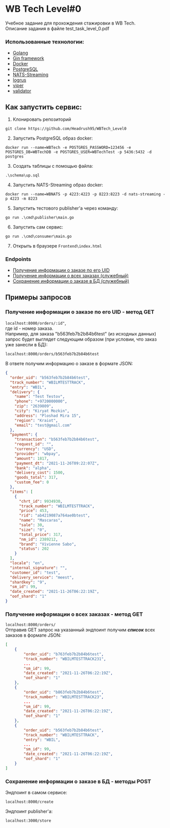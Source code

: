# WB Tech Level#0
Учебное задание для прохождения стажировки в WB Tech.  
Описание задания в файле test_task_level_0.pdf

### Использованные технологии:
- [Golang](https://go.dev)
- [Gin framework](https://github.com/gin-gonic/gin)
- [Docker](https://www.docker.com)
- [PostgreSQL](https://www.postgresql.org)
- [NATS-Streaming](https://github.com/nats-io/stan.go)
- [logrus](https://github.com/sirupsen/logrus)
- [viper](https://github.com/spf13/viper)
- [validator](https://github.com/go-playground/validator)


## Как запустить сервис:  
1. Клонировать репозиторий
```
git clone https://github.com/Headrush95/WBTech_Level0 
```  
2. Запустить PostgreSQL образ docker:
```
docker run --name=WBTech -e POSTGRES_PASSWORD=123456 -e POSTGRES_DB=WBTechDB -e POSTGRES_USER=WBTechTest -p 5436:5432 -d postgres
```
3. Создать таблицы с помощью файла:
```
.\schema\up.sql
```
4. Запустить NATS-Streaming образ docker:
```
docker run --name=WBNATS -p 4223:4223 -p 8223:8223 -d nats-streaming -p 4223 -m 8223
```
5. Запустить тестового publisher'а через команду:
```
go run .\cmd\publisher\main.go
```
6. Запустить сам сервис:
```
go run .\cmd\consumer\main.go
```
7. Открыть в браузере ```Frontend\index.html```

### <a name="up"></a>Endpoints
- [Получение информации о заказе по его UID](#GetOrderById)
- [Получение информации о всех заказах (служебный)](#GetAllOrders)
- [Сохранение информации о заказе в БД (служебный)](#CreateOrder)

## Примеры запросов
### <a name="GetOrderById">Получение информации о заказе по его UID</a> - метод GET
```localhost:8000/orders/:id"```,  
где id - номер заказа.  
Например, для заказа "b563feb7b2b84b6test" (из исходных данных) запрос будет выглядет следующим образом (при условии, что заказ уже занесли в БД):
```
localhost:8000/orders/b563feb7b2b84b6test
```
В ответе получим информацию о заказе в формате JSON:
```JSON
{
  "order_uid": "b563feb7b2b84b6test",
  "track_number": "WBILMTESTTRACK",
  "entry": "WBIL",
  "delivery": {
    "name": "Test Testov",
    "phone": "+9720000000",
    "zip": "2639809",
    "city": "Kiryat Mozkin",
    "address": "Ploshad Mira 15",
    "region": "Kraiot",
    "email": "test@gmail.com"
  },
  "payment": {
    "transaction": "b563feb7b2b84b6test",
    "request_id": "",
    "currency": "USD",
    "provider": "wbpay",
    "amount": 1817,
    "payment_dt": "2021-11-26T09:22:07Z",
    "bank": "alpha",
    "delivery_cost": 1500,
    "goods_total": 317,
    "custom_fee": 0
  },
  "items": [
    {
      "chrt_id": 9934930,
      "track_number": "WBILMTESTTRACK",
      "price": 453,
      "rid": "ab4219087a764ae0btest",
      "name": "Mascaras",
      "sale": 30,
      "size": "0",
      "total_price": 317,
      "nm_id": 2389212,
      "brand": "Vivienne Sabo",
      "status": 202
    }
  ],
  "locale": "en",
  "internal_signature": "",
  "customer_id": "test",
  "delivery_service": "meest",
  "shardkey": "9",
  "sm_id": 99,
  "date_created": "2021-11-26T06:22:19Z",
  "oof_shard": "1"
}
```
### <a name="GetAllOrders">Получение информации о всех заказах</a> - метод GET
```localhost:8000/orders/```  
Отправив GET запрос на указанный эндпоинт получим ___список___ всех заказов в формате JSON:
```JSON
[
    {
        "order_uid": "b763feb7b2b84b6test",
        "track_number": "WBILMTESTTRACK231",
        ...
        "sm_id": 99,
        "date_created": "2021-11-26T06:22:19Z",
        "oof_shard": "1"
    },
    {
        "order_uid": "b863feb7b2b84b6test",
        "track_number": "WBILMTESTTRACK23",
        ...
        "sm_id": 99,
        "date_created": "2021-11-26T06:22:19Z",
        "oof_shard": "1"
    },
    {
        "order_uid": "b563feb7b2b84b6test",
        "track_number": "WBILMTESTTRACK",
        "entry": "WBIL",
        ...
        "sm_id": 99,
        "date_created": "2021-11-26T06:22:19Z",
        "oof_shard": "1"
    }
]
```

### <a name="CreateOrder">Сохранение информации о заказе в БД</a> - методы POST
Эндпоинт в самом сервисе:
```
localhost:8000/create
```
Эндпоинт publisher'а:
```
localhost:3000/store
```
